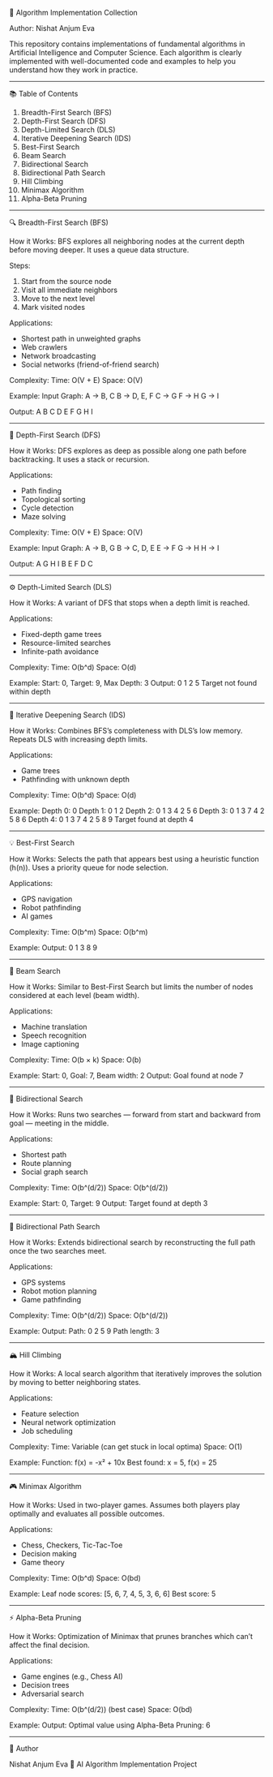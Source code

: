🧠 Algorithm Implementation Collection

Author: Nishat Anjum Eva

This repository contains implementations of fundamental algorithms in Artificial Intelligence and Computer Science.
Each algorithm is clearly implemented with well-documented code and examples to help you understand how they work in practice.

---------------------------------------------------

📚 Table of Contents
1. Breadth-First Search (BFS)
2. Depth-First Search (DFS)
3. Depth-Limited Search (DLS)
4. Iterative Deepening Search (IDS)
5. Best-First Search
6. Beam Search
7. Bidirectional Search
8. Bidirectional Path Search
9. Hill Climbing
10. Minimax Algorithm
11. Alpha-Beta Pruning

---------------------------------------------------

🔍 Breadth-First Search (BFS)

How it Works:
BFS explores all neighboring nodes at the current depth before moving deeper. It uses a queue data structure.

Steps:
1. Start from the source node
2. Visit all immediate neighbors
3. Move to the next level
4. Mark visited nodes

Applications:
- Shortest path in unweighted graphs
- Web crawlers
- Network broadcasting
- Social networks (friend-of-friend search)

Complexity:
Time: O(V + E)
Space: O(V)

Example:
Input Graph:
A -> B, C
B -> D, E, F
C -> G
F -> H
G -> I

Output: A B C D E F G H I

---------------------------------------------------

🌲 Depth-First Search (DFS)

How it Works:
DFS explores as deep as possible along one path before backtracking. It uses a stack or recursion.

Applications:
- Path finding
- Topological sorting
- Cycle detection
- Maze solving

Complexity:
Time: O(V + E)
Space: O(V)

Example:
Input Graph:
A -> B, G
B -> C, D, E
E -> F
G -> H
H -> I

Output: A G H I B E F D C

---------------------------------------------------

⚙️ Depth-Limited Search (DLS)

How it Works:
A variant of DFS that stops when a depth limit is reached.

Applications:
- Fixed-depth game trees
- Resource-limited searches
- Infinite-path avoidance

Complexity:
Time: O(b^d)
Space: O(d)

Example:
Start: 0, Target: 9, Max Depth: 3
Output: 0 1 2 5
Target not found within depth

---------------------------------------------------

🔁 Iterative Deepening Search (IDS)

How it Works:
Combines BFS’s completeness with DLS’s low memory. Repeats DLS with increasing depth limits.

Applications:
- Game trees
- Pathfinding with unknown depth

Complexity:
Time: O(b^d)
Space: O(d)

Example:
Depth 0: 0
Depth 1: 0 1 2
Depth 2: 0 1 3 4 2 5 6
Depth 3: 0 1 3 7 4 2 5 8 6
Depth 4: 0 1 3 7 4 2 5 8 9
Target found at depth 4

---------------------------------------------------

💡 Best-First Search

How it Works:
Selects the path that appears best using a heuristic function (h(n)).
Uses a priority queue for node selection.

Applications:
- GPS navigation
- Robot pathfinding
- AI games

Complexity:
Time: O(b^m)
Space: O(b^m)

Example:
Output: 0 1 3 8 9

---------------------------------------------------

🎯 Beam Search

How it Works:
Similar to Best-First Search but limits the number of nodes considered at each level (beam width).

Applications:
- Machine translation
- Speech recognition
- Image captioning

Complexity:
Time: O(b × k)
Space: O(b)

Example:
Start: 0, Goal: 7, Beam width: 2
Output: Goal found at node 7

---------------------------------------------------

🔄 Bidirectional Search

How it Works:
Runs two searches — forward from start and backward from goal — meeting in the middle.

Applications:
- Shortest path
- Route planning
- Social graph search

Complexity:
Time: O(b^(d/2))
Space: O(b^(d/2))

Example:
Start: 0, Target: 9
Output: Target found at depth 3

---------------------------------------------------

🧩 Bidirectional Path Search

How it Works:
Extends bidirectional search by reconstructing the full path once the two searches meet.

Applications:
- GPS systems
- Robot motion planning
- Game pathfinding

Complexity:
Time: O(b^(d/2))
Space: O(b^(d/2))

Example:
Output: Path: 0 2 5 9
Path length: 3

---------------------------------------------------

🏔 Hill Climbing

How it Works:
A local search algorithm that iteratively improves the solution by moving to better neighboring states.

Applications:
- Feature selection
- Neural network optimization
- Job scheduling

Complexity:
Time: Variable (can get stuck in local optima)
Space: O(1)

Example:
Function: f(x) = -x² + 10x
Best found: x = 5, f(x) = 25

---------------------------------------------------

🎮 Minimax Algorithm

How it Works:
Used in two-player games. Assumes both players play optimally and evaluates all possible outcomes.

Applications:
- Chess, Checkers, Tic-Tac-Toe
- Decision making
- Game theory

Complexity:
Time: O(b^d)
Space: O(bd)

Example:
Leaf node scores: [5, 6, 7, 4, 5, 3, 6, 6]
Best score: 5

---------------------------------------------------

⚡ Alpha-Beta Pruning

How it Works:
Optimization of Minimax that prunes branches which can’t affect the final decision.

Applications:
- Game engines (e.g., Chess AI)
- Decision trees
- Adversarial search

Complexity:
Time: O(b^(d/2)) (best case)
Space: O(bd)

Example:
Output: Optimal value using Alpha-Beta Pruning: 6

---------------------------------------------------

🧾 Author

Nishat Anjum Eva
📧 AI Algorithm Implementation Project
